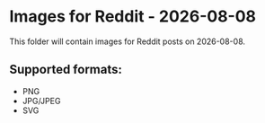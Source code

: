 # Images for Reddit - 2026-08-08

This folder will contain images for Reddit posts on 2026-08-08.

## Supported formats:
- PNG
- JPG/JPEG
- SVG
